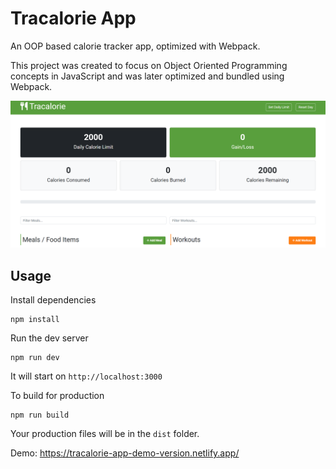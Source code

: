 # Tracalorie App

An OOP based calorie tracker app, optimized with Webpack.

This project was created to focus on Object Oriented Programming concepts in JavaScript and was later optimized and bundled using Webpack.

<img src="images/screen.png">

## Usage

Install dependencies

```
npm install
```

Run the dev server

```
npm run dev
```

It will start on `http://localhost:3000`

To build for production

```
npm run build
```

Your production files will be in the `dist` folder.

Demo: https://tracalorie-app-demo-version.netlify.app/
